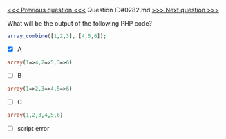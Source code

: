 [<<< Previous question <<<](0281.md)  Question ID#0282.md  [>>> Next question >>>](0283.md) 

What will be the output of the following PHP code?
```php
array_combine([1,2,3], [4,5,6]);
```

- [x] A
```php
array(1=>4,2=>5,3=>6)
```

- [ ] B
```php
array(1=>2,3=>4,5=>6)
```

- [ ] C
```php
array(1,2,3,4,5,6)
```

- [ ] script error
